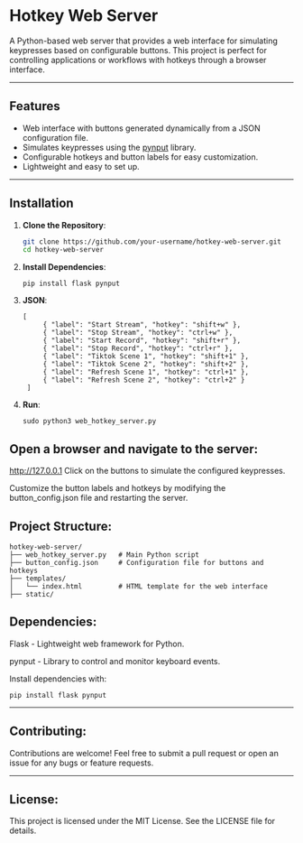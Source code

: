 # Hotkey Web Server

A Python-based web server that provides a web interface for simulating keypresses based on configurable buttons. This project is perfect for controlling applications or workflows with hotkeys through a browser interface.

---

## Features
- Web interface with buttons generated dynamically from a JSON configuration file.
- Simulates keypresses using the [pynput](https://pypi.org/project/pynput/) library.
- Configurable hotkeys and button labels for easy customization.
- Lightweight and easy to set up.

---

## Installation

1. **Clone the Repository**:
   ```bash
   git clone https://github.com/your-username/hotkey-web-server.git
   cd hotkey-web-server
    ```


3. **Install Dependencies**:
   ```
   pip install flask pynput
    ```

4. **JSON**:
   ```
   [
        { "label": "Start Stream", "hotkey": "shift+w" },
        { "label": "Stop Stream", "hotkey": "ctrl+w" },
        { "label": "Start Record", "hotkey": "shift+r" },
        { "label": "Stop Record", "hotkey": "ctrl+r" },
        { "label": "Tiktok Scene 1", "hotkey": "shift+1" },
        { "label": "Tiktok Scene 2", "hotkey": "shift+2" },
        { "label": "Refresh Scene 1", "hotkey": "ctrl+1" },
        { "label": "Refresh Scene 2", "hotkey": "ctrl+2" }
    ]

    ```


4. **Run**:
   ```
   sudo python3 web_hotkey_server.py
    ```
##  Open a browser and navigate to the server:
   
http://127.0.0.1
Click on the buttons to simulate the configured keypresses.

Customize the button labels and hotkeys by modifying the button_config.json file and restarting the server.

##  Project Structure:
    hotkey-web-server/
    ├── web_hotkey_server.py   # Main Python script
    ├── button_config.json     # Configuration file for buttons and hotkeys
    ├── templates/
    │   └── index.html         # HTML template for the web interface
    ├── static/  

##  Dependencies:
Flask - Lightweight web framework for Python.

pynput - Library to control and monitor keyboard events.

Install dependencies with:

    pip install flask pynput

---
## Contributing:
   
Contributions are welcome! Feel free to submit a pull request or open an issue for any bugs or feature requests.
  
---
## License:

This project is licensed under the MIT License. See the LICENSE file for details.


